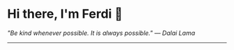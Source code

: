<h1>Hi there, I'm Ferdi 👋</h1>

<p><em>
  "Be kind whenever possible. It is always possible." — Dalai Lama
</em></p>

---
